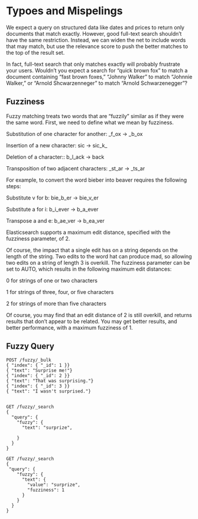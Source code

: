 # Typoes and Mispelings
We expect a query on structured data like dates and prices to return only documents that match exactly. However, good full-text search shouldn’t have the same restriction. Instead, we can widen the net to include words that may match, but use the relevance score to push the better matches to the top of the result set.

In fact, full-text search that only matches exactly will probably frustrate your users. Wouldn’t you expect a search for “quick brown fox” to match a document containing “fast brown foxes,” “Johnny Walker” to match “Johnnie Walker,” or “Arnold Shcwarzenneger” to match “Arnold Schwarzenegger”?


## Fuzziness
Fuzzy matching treats two words that are “fuzzily” similar as if they were the same word. First, we need to define what we mean by fuzziness.


Substitution of one character for another: _f_ox → _b_ox

Insertion of a new character: sic → sic_k_

Deletion of a character:: b_l_ack → back


Transposition of two adjacent characters: _st_ar → _ts_ar

For example, to convert the word bieber into beaver requires the following steps:

Substitute v for b: bie_b_er → bie_v_er

Substitute a for i: b_i_ever → b_a_ever

Transpose a and e: b_ae_ver → b_ea_ver


Elasticsearch supports a maximum edit distance, specified with the fuzziness parameter, of 2.

Of course, the impact that a single edit has on a string depends on the length of the string. Two edits to the word hat can produce mad, so allowing two edits on a string of length 3 is overkill. The fuzziness parameter can be set to AUTO, which results in the following maximum edit distances:

0 for strings of one or two characters

1 for strings of three, four, or five characters

2 for strings of more than five characters

Of course, you may find that an edit distance of 2 is still overkill, and returns results that don’t appear to be related. You may get better results, and better performance, with a maximum fuzziness of 1.


## Fuzzy Query
```
POST /fuzzy/_bulk
{ "index": { "_id": 1 }}
{ "text": "Surprise me!"}
{ "index": { "_id": 2 }}
{ "text": "That was surprising."}
{ "index": { "_id": 3 }}
{ "text": "I wasn't surprised."}


GET /fuzzy/_search
{
  "query": {
    "fuzzy": {
      "text": "surprize",

    }
  }
}

GET /fuzzy/_search
{
 "query": {
    "fuzzy": {
      "text": {
        "value": "surprize",
        "fuzziness": 1
      }
    }
  }
}
```

